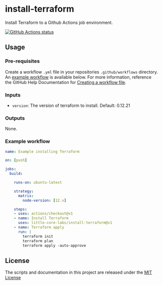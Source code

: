 # install-terraform
Install Terraform to a Github Actions job environment.

<a href="https://github.com/little-core-labs/install-terraform"><img alt="GitHub Actions status" src="https://github.com/little-core-labs/install-terraform/workflows/Tests/badge.svg"></a>


## Usage

### Pre-requisites
Create a workflow `.yml` file in your repositories `.github/workflows` directory. An [example workflow](#example-workflow) is available below. For more information, reference the GitHub Help Documentation for [Creating a workflow file](https://help.github.com/en/articles/configuring-a-workflow#creating-a-workflow-file).


### Inputs

- `version`: The version of terraform to install. Default: 0.12.21

### Outputs

None.

### Example workflow

```yaml
name: Example installing Terraform

on: [push]

jobs:
  build:

    runs-on: ubuntu-latest

    strategy:
      matrix:
        node-version: [12.x]

    steps:
    - uses: actions/checkout@v1
    - name: Install Terraform
      uses: little-core-labs/install-terraform@v1
    - name: Terraform apply
      run: |
        terraform init
        terraform plan
        terraform apply -auto-approve
```

## License
The scripts and documentation in this project are released under the [MIT License](LICENSE)
